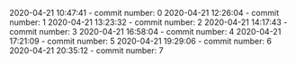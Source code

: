 2020-04-21 10:47:41 - commit number: 0
2020-04-21 12:26:04 - commit number: 1
2020-04-21 13:23:32 - commit number: 2
2020-04-21 14:17:43 - commit number: 3
2020-04-21 16:58:04 - commit number: 4
2020-04-21 17:21:09 - commit number: 5
2020-04-21 19:29:06 - commit number: 6
2020-04-21 20:35:12 - commit number: 7
